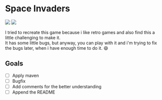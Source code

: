 # Space Invaders
![](https://img.shields.io/badge/language-java-blue.svg)
[![](https://img.shields.io/github/license/mashape/apistatus.svg)](./LICENSE)



I tried to recreate this game because i like retro games and also find this a little challenging to make it. </br>
It has some little bugs, but anyway, you can play with it and i'm trying to fix the bugs later, when i have enough time to do it. :smile:

## Goals
* [ ] Apply maven
* [ ] Bugfix
* [ ] Add comments for the better understanding
* [ ] Append the README
